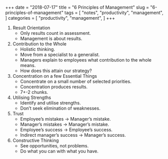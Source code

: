 +++
date = "2018-07-17"
title = "6 Principles of Management"
slug = "6-principles-of-management"
tags = [
    "notes",
    "productivity",
    "management",
]
categories = [
    "productivity",
    "management",
]
+++

1. Result Orientation
    * Only results count in assessment.
    * Management is about results.
2. Contribution to the Whole
    * Holistic thinking.
    * Move from a specialist to a generalist.
    * Managers explain to employees what contribution to the whole means.
    * How does this attain our strategy?
3. Concentration on a few Essential Things
    * Concentrate on a small number of selected priorities.
    * Concentration produces results.
    * 7+-2 chunks.
4. Utilising Strengths
    * Identify and utilise strengths.
    * Don’t seek elimination of weaknesses.
5. Trust
    * Employee’s mistakes &rarr; Manager’s mistake.
    * Manager’s mistakes &rarr; Manager’s mistake.
    * Employee’s success &rarr; Employee’s success.
    * Indirect manager’s success &rarr; Manager’s success.
6. Constructive Thinking
    * See opportunities, not problems.
    * Do what you can with what you have.
